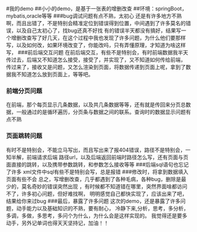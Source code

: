 #我的demo
##小小的demo，是基于一张表的增删改查
##环境：springBoot，mybatis,oracle等等
###bug调试问题有点不熟，太初心
还是有许多地方不熟啊，而且出错了，不是特别会精准定位到错误得到位置，中间遇到了许多莫名的错误，以及自己太初心了，找bug还真不好找
有的错误半天都没有搞好，结果写一个增删改查写了好几天，在这个过程中我也发现了许多问题，为什么他们要那样写，以及如何改，如果环境改变了，你能改吗，只有弄懂原理，才知道为啥这样写，
###前后端交互问题
在前后端交互，有些不是特别会，有时前端数据我半天传过去，后端又不知道怎么接受，接受了，并实现了，又不知道如何传给前端，
传过来了，接收又是问题，又怎么渲染到页面，将数据传递到页面上呢，拿到了数据我不知道怎么放到页面上，等等吧。
###   前端分页问题
在前端，那个每页显示几条数据，以及共几条数据等等，还有就是传回来分页总数据，一般通过的是循环遍历，分页条与数据之间的联系。查询时的数据显示问题有点不熟
### 页面跳转问题
有时不是特别会，不能立马写出，而且写出来了报404错误，路径不是特别会，一知半解，前端请求后端
路径url，以及后端返回前端时路径怎么写，还有页面与页面直接的跳转，以及携带参数跳转，和参数怎么接收等等
###后端sql语句也忘记了许多
xml文件中sql有些不是特别会写，总是报错
###修改时，将拿到数据填入页面有些不会
总之，写增删改查，几乎都遇到了各种毛病，各种bug，删除是最少的，莫名奇妙的错误突然出现
，有时候都不知道错在哪里，突然界面啥都访问不了，许多初心问题，但好难找啊，
明明感觉自己都快实现了，应该出来了吧，结果给你来过bug
###最后，暴露了许多问题
这次的demo，还是暴露了许多问题，动手能力以及基础知识的不熟，要有耐心，
冷静下来,分析，思考，多分析，多调，多做，多思考，多问个为什么，为什么会是这样实现的。
我觉得还是要多动手，另外记单词也得天天坚持记，加油！！